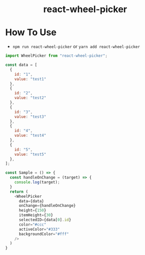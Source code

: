 <div align="center">
  <h1>react-wheel-picker</h1>
</div>

# How To Use
- `npm run react-wheel-picker` or `yarn add react-wheel-picker`

```js
import WheelPicker from "react-wheel-picker";

const data = [
  {
    id: "1",
    value: "test1"
  },
  {
    id: "2",
    value: "test2"
  },
  {
    id: "3",
    value: "test3"
  },
  {
    id: "4",
    value: "test4"
  },
  {
    id: "5",
    value: "test5"
  },
];

const Sample = () => {
  const handleOnChange = (target) => {
    console.log(target);
  }
  return (
    <WheelPicker
      data={data}
      onChange={handleOnChange}
      height={150}
      itemHeight={30}
      selectedID={data[0].id}
      color="#ccc"
      activeColor="#333"
      backgroundColor="#fff"
    />
  )
}
```
